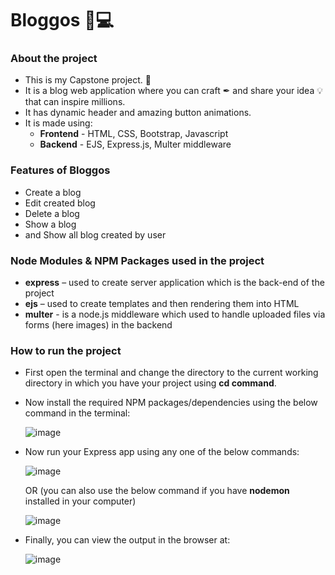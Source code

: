 # Bloggos 📃💻
### About the project
- This is my Capstone project. 🌄
- It is a blog web application where you can craft ✒ and share your idea 💡 that can inspire millions.
- It has dynamic header and amazing button animations.
- It is made using:
  - **Frontend** - HTML, CSS, Bootstrap, Javascript
  - **Backend** - EJS, Express.js, Multer middleware

### Features of Bloggos
- Create a blog
- Edit created blog
- Delete a blog
- Show a blog
- and Show all blog created by user

### Node Modules & NPM Packages used in the project
- **express** – used to create server application which is the back-end of the project
- **ejs** – used to create templates and then rendering them into HTML
- **multer** - is a node.js middleware which used to handle uploaded files via forms (here images) in the backend

### How to run the project
-	First open the terminal and change the directory to the current working directory in which you have your project using **cd command**.
  
-	Now install the required NPM packages/dependencies using the below command in the terminal:

 	  ![image](https://github.com/user-attachments/assets/16d97872-68c5-4de4-9ccb-2758d7378e05)
 	
- Now run your Express app using any one of the below commands:

    ![image](https://github.com/user-attachments/assets/373d897c-5588-422a-8a5b-2cbac5bb49ee)

    OR (you can also use the below command if you have **nodemon** installed in your computer)

    ![image](https://github.com/user-attachments/assets/28c5d7d3-4b62-4755-bb78-b61bdfd6dfca)
  
- Finally, you can view the output in the browser at:

  ![image](https://github.com/user-attachments/assets/4ecc6089-ed3c-4d2d-94d1-f0fd897e9913)

